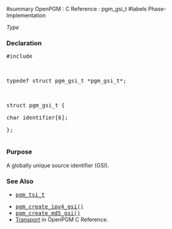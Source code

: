 ﻿#summary OpenPGM : C Reference : pgm\_gsi\_t
#labels Phase-Implementation

_Type_
### Declaration ###
<pre>
#include <pgm/pgm.h><br>
<br>
typedef struct pgm_gsi_t *pgm_gsi_t*;<br>
<br>
struct pgm_gsi_t {<br>
char identifier[6];<br>
};<br>
</pre>

### Purpose ###
A globally unique source identifier (GSI).

### See Also ###
  * <tt><a href='OpenPgmCReferencePgmTsiT.md'>pgm_tsi_t</a></tt><br>
<ul><li><tt><a href='OpenPgmCReferencePgmCreateIPv4Gsi.md'>pgm_create_ipv4_gsi()</a></tt><br>
</li><li><tt><a href='OpenPgmCReferencePgmCreateMD5Gsi.md'>pgm_create_md5_gsi()</a></tt>
</li><li><a href='OpenPgmCReferenceTransport.md'>Transport</a> in OpenPGM C Reference.